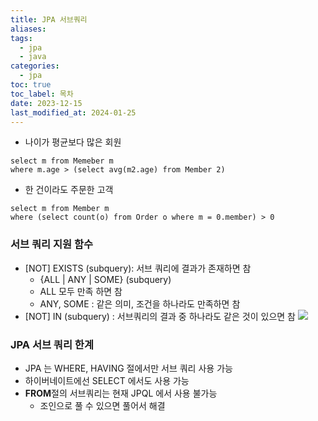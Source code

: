 ```yaml
---
title: JPA 서브쿼리
aliases: 
tags:
  - jpa
  - java
categories:
  - jpa
toc: true
toc_label: 목차
date: 2023-12-15
last_modified_at: 2024-01-25
---
```

- 나이가 평균보다 많은 회원
```
select m from Memeber m 
where m.age > (select avg(m2.age) from Member 2)
```

- 한 건이라도 주문한 고객
```
select m from Member m
where (select count(o) from Order o where m = 0.member) > 0
```

### 서브 쿼리 지원 함수
- [NOT] EXISTS (subquery): 서브 쿼리에 결과가 존재하면 참
	- {ALL | ANY | SOME} (subquery)
	- ALL 모두 만족 하면 참
	- ANY, SOME : 같은 의미, 조건을 하나라도 만족하면 참
- [NOT] IN (subquery) : 서브쿼리의 결과 중 하나라도 같은 것이 있으면 참
![](https://i.imgur.com/gwLR0ur.png)


### JPA 서브 쿼리 한계
- JPA 는 WHERE, HAVING 절에서만 서브 쿼리 사용 가능
- 하이버네이트에선 SELECT 에서도 사용 가능
- **FROM**절의 서브쿼리는 현재 JPQL 에서 사용 불가능
	- 조인으로 풀 수 있으면 풀어서 해결

